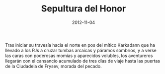 ﻿---
title: Sepultura del Honor
summary:  Sepultura del Honor es la segunda parte de la campaña titulada “El Valle del Dios Astado” para La Marca del Este. En esta ocasión la mayor parte de la acción tendrá lugar en la Ciudadela de Frysev, fortaleza inventada por el autor que fue añadida al Canon del Códex de la Marca.

authors:
  - Luis Felipe García
date: 2012-11-04
type: post
categories:
- Comunidad
- El Valle del Dios Astado
tags:
- aventura
- ciudad
- campaña
minlevels: "3"
maxlevels: "4"
prices: gratis
session: "3"
mincharacters: "3"
maxcharacters: "4"
eval:  no oficial
cover: "sepultura-del-honor.jpg"
download: "sepultura-del-honor.pdf"
moreinfo: "https://criptabajoeltorreon.wordpress.com/2012/03/22/la-marca-del-este-el-valle-del-dios-astado-ii-sepultura-del-honor/"
license: "OGL"
draft: false

---

Tras iniciar su travesía hacia el norte en pos del mítico Karkadann que ha llevado a los PJs a cruzar tumbas arcaicas y páramos sombríos, y a verse las caras con poderosas momias y aparecidos volubles, los aventureros llegarán con el cansancio acumulado de tres días de viaje hasta las puertas de la Ciudadela de Frysev, morada del pecado.